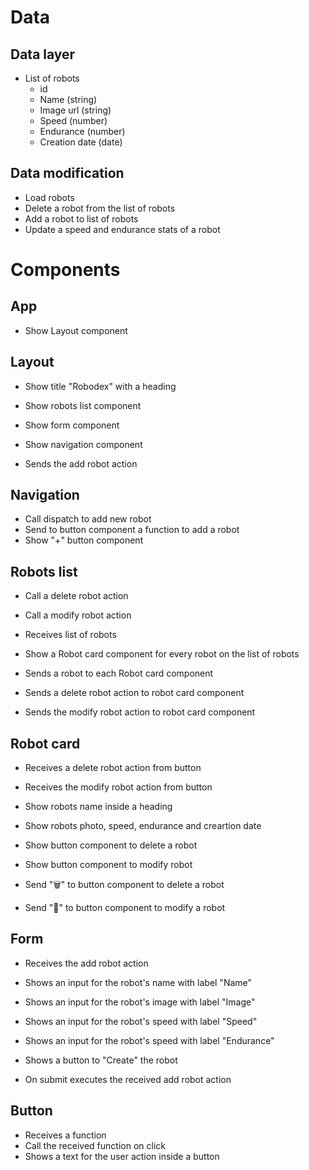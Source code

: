 # Data

## Data layer

- List of robots
  - id
  - Name (string)
  - Image url (string)
  - Speed (number)
  - Endurance (number)
  - Creation date (date)

## Data modification

- Load robots
- Delete a robot from the list of robots
- Add a robot to list of robots
- Update a speed and endurance stats of a robot

# Components

## App

- Show Layout component

## Layout

- Show title "Robodex" with a heading
- Show robots list component
- Show form component
- Show navigation component

- Sends the add robot action

## Navigation

- Call dispatch to add new robot
- Send to button component a function to add a robot
- Show "+" button component

## Robots list

- Call a delete robot action
- Call a modify robot action
- Receives list of robots

- Show a Robot card component for every robot on the list of robots

- Sends a robot to each Robot card component
- Sends a delete robot action to robot card component
- Sends the modify robot action to robot card component

## Robot card

- Receives a delete robot action from button
- Receives the modify robot action from button

- Show robots name inside a heading
- Show robots photo, speed, endurance and creartion date
- Show button component to delete a robot
- Show button component to modify robot

- Send "🗑️" to button component to delete a robot
- Send "📝" to button component to modify a robot

## Form

- Receives the add robot action

- Shows an input for the robot's name with label "Name"
- Shows an input for the robot's image with label "Image"
- Shows an input for the robot's speed with label "Speed"
- Shows an input for the robot's speed with label "Endurance"
- Shows a button to "Create" the robot
- On submit executes the received add robot action

## Button

- Receives a function
- Call the received function on click
- Shows a text for the user action inside a button
